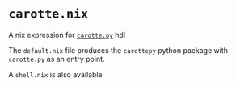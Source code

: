 # `carotte.nix`

A nix expression for [`carotte.py`](https://github.com/TWal/carotte.py) hdl

The `default.nix` file produces the `carottepy` python package with `carotte.py` as an entry point.

A `shell.nix` is also available
